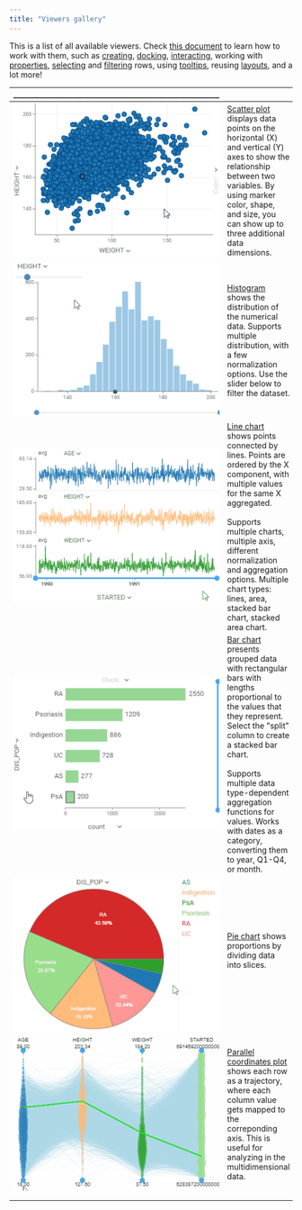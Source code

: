 ```yaml
---
title: "Viewers gallery"
---
```


This is a list of all available viewers. Check [this document](viewers/viewers.md) to learn how to 
work with them, such as [creating](viewers/viewers.md#creating), [docking](viewers/viewers.md#docking), [interacting](viewers/viewers.md#interaction),
working with [properties](viewers/viewers.md#properties), 
[selecting](viewers/viewers.md#selection) and [filtering](viewers/viewers.md#filter) rows, using [tooltips](viewers/viewers.md#row-tooltips),
reusing [layouts](viewers/viewers.md#layouts), and a lot more!

| _______________________________________________________ |                                                                                                                                                                                                                                                                                                                                                                   |
|---------------------------------------------------------|-------------------------------------------------------------------------------------------------------------------------------------------------------------------------------------------------------------------------------------------------------------------------------------------------------------------------------------------------------------------|
| ![](viewers/scatter-plot-small.gif)                     | [Scatter plot](viewers/scatter-plot.mdx) displays data points on the horizontal (X) and vertical (Y) axes to show the relationship between two variables. By using marker color, shape, and size, you can show up to three additional data dimensions.                                                                                                            | 
| ![](viewers/histogram-small.gif)                        | [Histogram](viewers/histogram.md) shows the distribution of the numerical data. Supports multiple distribution, with a few normalization options. Use the slider below to filter the dataset.                                                                                                                                                                     | 
| ![](viewers/line-chart-small.gif)                       | [Line chart](viewers/line-chart.md) shows points connected by lines. Points are ordered by the X component, with multiple values for the same X aggregated. <br/> <br/> Supports multiple charts, multiple axis, different normalization and aggregation options. Multiple chart types: lines, area, stacked bar chart, stacked area chart.                       | 
| ![](viewers/bar-chart-small.gif)                        | [Bar chart](viewers/bar-chart.md) presents grouped data with rectangular bars with lengths proportional to the values that they represent. Select the "split" column to create a stacked bar chart. <br/> <br/> Supports multiple data type-dependent aggregation functions for values. Works with dates as a category, converting them to year, Q1-Q4, or month. |
| ![](viewers/pie-chart-small.gif)                        | [Pie chart](viewers/pie-chart.md) shows proportions by dividing data into slices. <br/> <br/>                                                                                                                                                                                                                                                                     |
| ![](viewers/pc-plot-small.gif)                         | [Parallel coordinates plot](viewers/pc-plot.md) shows each row as a trajectory, where each column value gets mapped to the correponding axis. This is useful for analyzing in the multidimensional data.                                                                                                                                                          |
|                                                         |                                                                                                                                                                                                                                                                                                                                                                   |
|                                                         |                                                                                                                                                                                                                                                                                                                                                                   |

